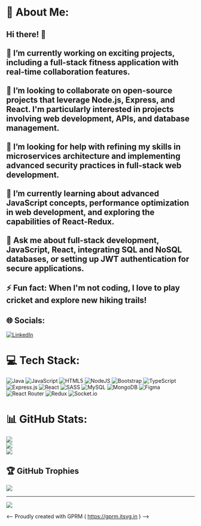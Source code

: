 # 💫 About Me:
## Hi there! 👋<br><br>🔭 I’m currently working on exciting projects, including a full-stack fitness application with real-time collaboration features.<br><br>👯 I’m looking to collaborate on open-source projects that leverage Node.js, Express, and React. I'm particularly interested in projects involving web development, APIs, and database management.<br><br>🤝 I’m looking for help with refining my skills in microservices architecture and implementing advanced security practices in full-stack web development.<br><br>🌱 I’m currently learning about advanced JavaScript concepts, performance optimization in web development, and exploring the capabilities of React-Redux.<br><br>💬 Ask me about full-stack development, JavaScript, React, integrating SQL and NoSQL databases, or setting up JWT authentication for secure applications.<br><br>⚡ Fun fact: When I'm not coding, I love to play cricket and explore new hiking trails!<br>


## 🌐 Socials:
[![LinkedIn](https://img.shields.io/badge/LinkedIn-%230077B5.svg?logo=linkedin&logoColor=white)](https://linkedin.com/in/https://www.linkedin.com/in/ashwin-bt/) 

# 💻 Tech Stack:
![Java](https://img.shields.io/badge/java-%23ED8B00.svg?style=for-the-badge&logo=openjdk&logoColor=white) ![JavaScript](https://img.shields.io/badge/javascript-%23323330.svg?style=for-the-badge&logo=javascript&logoColor=%23F7DF1E) ![HTML5](https://img.shields.io/badge/html5-%23E34F26.svg?style=for-the-badge&logo=html5&logoColor=white) ![NodeJS](https://img.shields.io/badge/node.js-6DA55F?style=for-the-badge&logo=node.js&logoColor=white) ![Bootstrap](https://img.shields.io/badge/bootstrap-%238511FA.svg?style=for-the-badge&logo=bootstrap&logoColor=white) ![TypeScript](https://img.shields.io/badge/typescript-%23007ACC.svg?style=for-the-badge&logo=typescript&logoColor=white) ![Express.js](https://img.shields.io/badge/express.js-%23404d59.svg?style=for-the-badge&logo=express&logoColor=%2361DAFB) ![React](https://img.shields.io/badge/react-%2320232a.svg?style=for-the-badge&logo=react&logoColor=%2361DAFB) ![SASS](https://img.shields.io/badge/SASS-hotpink.svg?style=for-the-badge&logo=SASS&logoColor=white) ![MySQL](https://img.shields.io/badge/mysql-4479A1.svg?style=for-the-badge&logo=mysql&logoColor=white) ![MongoDB](https://img.shields.io/badge/MongoDB-%234ea94b.svg?style=for-the-badge&logo=mongodb&logoColor=white) ![Figma](https://img.shields.io/badge/figma-%23F24E1E.svg?style=for-the-badge&logo=figma&logoColor=white) ![React Router](https://img.shields.io/badge/React_Router-CA4245?style=for-the-badge&logo=react-router&logoColor=white) ![Redux](https://img.shields.io/badge/redux-%23593d88.svg?style=for-the-badge&logo=redux&logoColor=white) ![Socket.io](https://img.shields.io/badge/Socket.io-black?style=for-the-badge&logo=socket.io&badgeColor=010101)
# 📊 GitHub Stats:
![](https://github-readme-stats.vercel.app/api?username=asbhagat2020&theme=tokyonight&hide_border=false&include_all_commits=true&count_private=true)<br/>
![](https://github-readme-streak-stats.herokuapp.com/?user=asbhagat2020&theme=tokyonight&hide_border=false)<br/>
![](https://github-readme-stats.vercel.app/api/top-langs/?username=asbhagat2020&theme=tokyonight&hide_border=false&include_all_commits=true&count_private=true&layout=compact)

## 🏆 GitHub Trophies
![](https://github-profile-trophy.vercel.app/?username=asbhagat2020&theme=radical&no-frame=false&no-bg=true&margin-w=4)

---
 [![](https://visitcount.itsvg.in/api?id=asbhagat2020&icon=0&color=0)](https://visitcount.itsvg.in)

<-- Proudly created with GPRM ( https://gprm.itsvg.in ) -->
